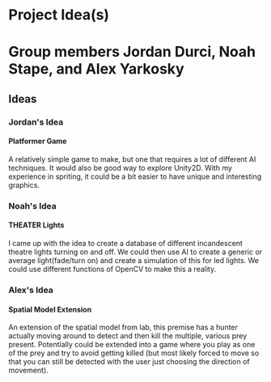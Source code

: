 # Project Idea(s)
# Group members Jordan Durci, Noah Stape, and Alex Yarkosky

## Ideas

### Jordan's Idea

#### Platformer Game

A relatively simple game to make, but one that requires a lot of different AI techniques.  It would also be good way to explore Unity2D.  With my experience in spriting, it could be a bit easier to have unique and interesting graphics.

### Noah's Idea

#### THEATER Lights

I came up with the idea to create a database of different incandescent theatre lights turning on and off. We could then use AI to create a generic or average light(fade/turn on) and create a simulation of this for led lights. We could use different functions of OpenCV to make this a reality.

### Alex's Idea

#### Spatial Model Extension

An extension of the spatial model from lab, this premise has a hunter actually moving around to detect and then kill the multiple, various prey present. Potentially could be extended into a game where you play as one of the prey and try to avoid getting killed (but most likely forced to move so that you can still be detected with the user just choosing the direction of movement).
